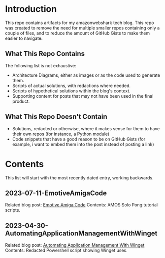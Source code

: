 # Introduction
This repo contains artifacts for my amazonwebshark tech blog.  This repo was created to remove the need for multiple smaller repos containing only a couple of files, and to reduce the amount of GitHub Gists to make them easier to navigate.

## What This Repo Contains
The following list is not exhaustive:

- Architecture Diagrams, either as images or as the code used to generate them.
- Scripts of actual solutions, with redactions where needed.
- Scripts of hypothetical solutions within the blog's context.
- Supporting content for posts that may not have been used in the final product.

## What This Repo Doesn't Contain
- Solutions, redacted or otherwise, where it makes sense for them to have their own repos (for instance, a Python module)
- Code snippets that have a good reason to be on GitHub Gists (for example, i want to embed them into the post instead of posting a link)


# Contents
This list will start with the most recently dated entry, working backwards.

## 2023-07-11-EmotiveAmigaCode
Related blog post: [Emotive Amiga Code](https://amazonwebshark.com/emotive-amiga-code/)
Contents: AMOS Solo Pong tutorial scripts.

## 2023-04-30-AutomatingApplicationManagementWithWinget
Related blog post: [Automating Application Management With Winget](https://amazonwebshark.com/automating-application-management-with-winget/)
Contents: Redacted Powershell script showing Winget uses.